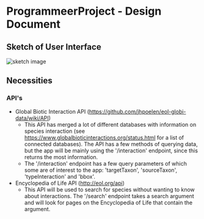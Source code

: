 # ProgrammeerProject - Design Document

## Sketch of User Interface
![sketch image](https://github.com/romanlakerveld/ProgProj/blob/master/doc/DesignV3.bmp)

## Necessities

### API's
- Global Biotic Interaction API (https://github.com/jhpoelen/eol-globi-data/wiki/API)
  - This API has merged a lot of different databases with information on species interaction (see https://www.globalbioticinteractions.org/status.html for a list of connected databases). The API has a few methods of querying data, but the app will be mainly using the '/interaction' endpoint, since this returns the most information.
  - The '/interaction' endpoint has a few query parameters of which some are of interest to the app: 'targetTaxon', 'sourceTaxon', 'typeInteraction' and 'bbox'.
- Encyclopedia of Life API (http://eol.org/api)
  - This API will be used to search for species without wanting to know about interactions. The '/search' endpoint takes a search argument and will look for pages on the Encyclopedia of Life that contain the argument.
